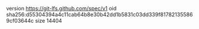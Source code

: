 version https://git-lfs.github.com/spec/v1
oid sha256:d55304394a4c11cab64b8e30b42dd1b5831c03dd339f817821355869cf03644c
size 14404
